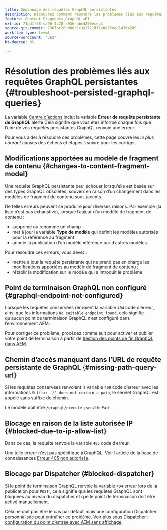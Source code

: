 ```yaml
---
title: Dépannage des requêtes GraphQL persistantes
description: Découvrez comment résoudre les problèmes liés aux requêtes GraphQL persistantes dans Adobe Experience Manager as a Cloud Service.
feature: Content Fragments,GraphQL API
exl-id: 71bd1f68-ca96-4c78-a936-abed250ecec1
source-git-commit: 736fbc28c800c1c181721df7e0d7feed143642d9
workflow-type: tm+mt
source-wordcount: '363'
ht-degree: 0%

---
```


# Résolution des problèmes liés aux requêtes GraphQL persistantes {#troubleshoot-persisted-graphql-queries}

La variable [Centre d’actions](/help/operations/actions-center.md) inclut la variable **Erreur de requête persistante de GraphQL** alerte Cela signifie que vous êtes informé chaque fois que l’une de vos requêtes persistantes GraphQL renvoie une erreur.

Pour vous aider à résoudre ces problèmes, cette page couvre les *le plus courant* causes des échecs et étapes à suivre pour les corriger.

## Modifications apportées au modèle de fragment de contenu {#changes-to-content-fragment-model}

Une requête GraphQL persistante peut échouer lorsqu’elle est basée sur des types GraphQL obsolètes, souvent en raison d’un changement dans les modèles de fragment de contenu sous-jacents.

De telles erreurs peuvent se produire pour diverses raisons. Par exemple (la liste n’est pas exhaustive), lorsque l’auteur d’un modèle de fragment de contenu :

* supprime ou renomme un champ
* met à jour la variable **Type de modèle** qui définit les modèles autorisés pour la référence au fragment
* annule la publication d’un modèle référencé par d’autres modèles.

Pour résoudre ces erreurs, vous devez :

* mettre à jour la requête persistante qui ne prend pas en charge les modifications apportées au modèle de fragment de contenu ;
* rétablir la modification sur le modèle qui a introduit le problème

## Point de terminaison GraphQL non configuré {#graphql-endpoint-not-configured}

Lorsque les requêtes conservées renvoient la variable `404` code d’erreur, ainsi que les informations `No suitable endpoint found`, cela signifie qu’aucun point de terminaison GraphQL n’est configuré dans l’environnement AEM.

Pour corriger ce problème, procédez comme suit pour activer et publier votre point de terminaison à partir de [Gestion des points de fin GraphQL dans AEM](/help/headless/graphql-api/graphql-endpoint.md).

## Chemin d’accès manquant dans l’URL de requête persistante de GraphQL {#missing-path-query-url}

Si les requêtes conservées renvoient la variable `400` code d’erreur avec les informations `Suffix: '/' does not contain a path`, le servlet GraphQL est appelé sans suffixe de chemin.

Le modèle doit être `/graphql/execute.json/thePath`.

## Blocage en raison de la liste autorisée IP {#blocked-due-to-ip-allow-list}

Dans ce cas, la requête renvoie la variable `405` code d’erreur.

Une telle erreur n’est pas spécifique à GraphQL. Voir l’article de la base de connaissances [Erreur 405 non autorisée](https://experienceleague.adobe.com/en/docs/experience-cloud-kcs/kbarticles/ka-20824).

## Blocage par Dispatcher {#blocked-dispatcher}

Si le point de terminaison GraphQL renvoie la variable `404` erreur lors de la publication pour `POST` , cela signifie que les requêtes GraphQL sont bloquées au niveau du dispatcher et que le point de terminaison doit être activé manuellement.

Cela ne doit pas être le cas par défaut, mais une configuration Dispatcher personnalisée peut entraîner ce problème. Voir plus sous [Dispatcher : configuration du point d’entrée avec AEM sans affichage](/help/headless/deployment/dispatcher.md).
